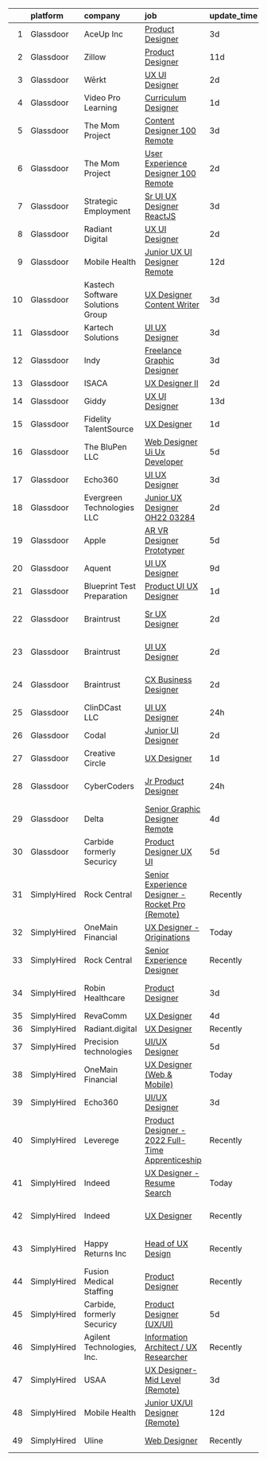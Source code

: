 

|    | platform    | company                          | job                                                                                                                                                                                                                                                                                                                                                                                                                                                                                                                                                                                                                                                                                                                                                                                                                                                                                                                                                                                                                                                                                                                                                                                                                                                                                                                                                                         | update_time   | location                   |
|---:|:------------|:---------------------------------|:----------------------------------------------------------------------------------------------------------------------------------------------------------------------------------------------------------------------------------------------------------------------------------------------------------------------------------------------------------------------------------------------------------------------------------------------------------------------------------------------------------------------------------------------------------------------------------------------------------------------------------------------------------------------------------------------------------------------------------------------------------------------------------------------------------------------------------------------------------------------------------------------------------------------------------------------------------------------------------------------------------------------------------------------------------------------------------------------------------------------------------------------------------------------------------------------------------------------------------------------------------------------------------------------------------------------------------------------------------------------------|:--------------|:---------------------------|
|  1 | Glassdoor   | AceUp Inc                        | [Product Designer](https://www.glassdoor.com/partner/jobListing.htm?pos=121&ao=1136043&s=58&guid=000001833092cfa99f2f83833d552024&src=GD_JOB_AD&t=SR&vt=w&ea=1&cs=1_e373a1d1&cb=1662967272062&jobListingId=1008125988652&jrtk=3-0-1gco95juai4nl801-1gco95juth7hs800-de31ab40d74d623e-)                                                                                                                                                                                                                                                                                                                                                                                                                                                                                                                                                                                                                                                                                                                                                                                                                                                                                                                                                                                                                                                                                      | 3d            | Remote                     |
|  2 | Glassdoor   | Zillow                           | [Product Designer](https://www.glassdoor.com/partner/jobListing.htm?pos=107&ao=1110586&s=58&guid=000001833092cfa99f2f83833d552024&src=GD_JOB_AD&t=SR&vt=w&cs=1_0f4f1651&cb=1662967272061&jobListingId=1008105734825&cpc=3BA4CE39D5B5DEF5&jrtk=3-0-1gco95juai4nl801-1gco95juth7hs800-923d093315a463c1--6NYlbfkN0ANMurRYyPEXg08u6OamUd1Mvhk-zhFSGYIZgoJR86UvYL2v6MoUqae-sD5DnU21vqzMUfcrlxXldGlpvZ_A9LcSbv7fieDI5Q_e0eCDabZQJSfXOKXU7HhyZwRBWFH68mW2QkyUBY-1UqPK4A2Y0SDj9Q6XtG2RXC_FvaVnw66ZvehczXT0hXJiZ1UVS9ccp6RmfsZKi2Qb6Tcy_KYwIFqe8AXUKitt_1wtuigbz3ZHnAvgrbf1-iVlnbG_WxdTe7990tiV_oUSDabYxhlQk4-JgAiMcb6B9bEm7hV8DF8Yil79m5_eDMYzg1pN74AurPnUcB-03cbOLwJS-a1N4FPWNO8vRp0XOpuACl7MYEbMGlxN0suhxDODKwYePaYRNpTR3kyVQ2KVlmAc_l6rC4U3HkbYngWSfsG3CxqUVPrytSHf8_7bjR_moSSS-ldCAVDpwVRVPU50vGQG-KzZY_wAGIWu75LwQLVXQZ_xM89f5o5XN-VbvgR-87vz58mqEUkOHvRQeB3yJ4G_yWYcWki8gS563eb9GufwEBfzqQGeatGikDVMroqwUC8CI14mVj-TrLrhrLp9S-3hbMErLx0M_MGssrdG8tIGzlaAxyz4cLTKw9JQdCyEO2oVCDf7KyQ1Kz_7NVE6QnssJFQoTIZ-AjbTqL87J-IDvrtIDCjXtxZxYaJ_EtmYvaEwRT2AsJ1NAmh_gMwnvzfJgf8PJbWVWB-Ql6L515ghMBWQdHB1gDW9B3K8lZg1e_VPEqP5vBpZRgUVjdhRKD02azp9Uw8-mmY2DarZFqD46ty7qLgczeUGmiOSlI6E5ipwSGk0WSpuL_XdfO_1gzH6qy67E5J5wgEq2xzJomijNgHBeDxKTIclczImG1PeLnvxZ-dNVE%3D)                                                                                                                        | 11d           | Remote                     |
|  3 | Glassdoor   | Wērkt                            | [UX UI Designer](https://www.glassdoor.com/partner/jobListing.htm?pos=117&ao=1136043&s=58&guid=000001833092cfa99f2f83833d552024&src=GD_JOB_AD&t=SR&vt=w&ea=1&cs=1_ebc76b03&cb=1662967272062&jobListingId=1008129520845&jrtk=3-0-1gco95juai4nl801-1gco95juth7hs800-9721049821f8019f-)                                                                                                                                                                                                                                                                                                                                                                                                                                                                                                                                                                                                                                                                                                                                                                                                                                                                                                                                                                                                                                                                                        | 2d            | Remote                     |
|  4 | Glassdoor   | Video Pro Learning               | [Curriculum Designer](https://www.glassdoor.com/partner/jobListing.htm?pos=119&ao=1136043&s=58&guid=000001833092cfa99f2f83833d552024&src=GD_JOB_AD&t=SR&vt=w&ea=1&cs=1_b4cfd0b9&cb=1662967272062&jobListingId=1008130915741&jrtk=3-0-1gco95juai4nl801-1gco95juth7hs800-b32bd5e1f7c46d87-)                                                                                                                                                                                                                                                                                                                                                                                                                                                                                                                                                                                                                                                                                                                                                                                                                                                                                                                                                                                                                                                                                   | 1d            | Remote                     |
|  5 | Glassdoor   | The Mom Project                  | [Content Designer  100  Remote ](https://www.glassdoor.com/partner/jobListing.htm?pos=108&ao=1110586&s=58&guid=000001833092cfa99f2f83833d552024&src=GD_JOB_AD&t=SR&vt=w&cs=1_1a3a4705&cb=1662967272061&jobListingId=1008127751234&cpc=4F748F1840550ABC&jrtk=3-0-1gco95juai4nl801-1gco95juth7hs800-ad11aabdd928ef3c--6NYlbfkN0BDp_epf89aHDQhKpPegNJQ_ldQpEFZQsM9OcONMGxWx6pU56EKHF58QjVdAUvn2gXsotmyPz7iirEQNuJoFEUgS91Z9xnC8kY1OQ1gkxM0RbRmbES2q-mW7a1asNmIsOivYtZnwSmLBBTzewzyyN4_W3CbaCfqaM8b_nWheR10G5RTWVKLYaXhPawDyy6Om4Bl0JXmdXG0yfS1vCtQ-yWOOhNEOs-8ZcvQDqIT7oEHFtgGONDuNgzLDlXCXev537aWYw5ZzBZRCsWoLWlSiMnohC97mrrf6Oyd_h2HZcqo0y3BZufgfh04wy2c9LGsyjjtbpee8_T_4Czh6z0-GWnzg-b2UuKKu8nv00oMLpKZ3UxemgonI_Q8UMjj1ePxr8tqJmV1vcRWSftcUDXA43ffnt9NXmrdZ2xJmhPk5VPu7heufPLEly3m3QTyzPtwTD0p6HKuMqVKdqJma_NuL8vHTv06ZdtEUfrek_K9EZ3qj3xe6X74esn4mPwy0xXeJyirlZ7B3QAOeBj9SVyHExoeXeR-mXqj_1iYijJJxYuDSzB3bjvS2iBy5QorH-QY2ThQ-n03kfiXcg%3D%3D)                                                                                                                                                                                                                                                                                                                                                                                                                            | 3d            | Remote                     |
|  6 | Glassdoor   | The Mom Project                  | [User Experience Designer  100  Remote ](https://www.glassdoor.com/partner/jobListing.htm?pos=109&ao=1110586&s=58&guid=000001833092cfa99f2f83833d552024&src=GD_JOB_AD&t=SR&vt=w&cs=1_449476a1&cb=1662967272061&jobListingId=1008130195749&cpc=149B3D5996025BBA&jrtk=3-0-1gco95juai4nl801-1gco95juth7hs800-31e9191b3acbe14b--6NYlbfkN0BDp_epf89aHDQhKpPegNJQ_ldQpEFZQsM9OcONMGxWx6pU56EKHF58QjVdAUvn2gUNKNzBiPD1NOtPGAfjWSEPSLIFQqab9jKK6WUiI5PuzihkdbIOmE7G5PDqH5XWkkkN8VKLiATxVE5ZEUHT2OeybtzH2R3yrghERs1bwrC4wS3hPgVqHScV64-khF34GiPPcZtTyunwR0O1ykuVWbkeu5pR7xCxzx6OaKFYIOtikyq_z6LfOf2maZ9mMkqZnkenFQ8Sl1yAhQ6lVyRu6yBltSXOYKf4i6nBE3WySPUvlne5lCP-G59IfrUQ9dKAcpKkQ9ihgFYAGekss6aCmufBaUu4CD77Gdm2mcx8uaZI3HGto1CRaTQboWg2St5tkR1ZQbbLX9cHaVyKqLhHoeYZd0BicZADCbqILG2ZccsDolFDdRc4tQGgxOxxuhRd9RdOJdjxHxOjZM4dzfYISQSorw-BTZd22KdXpdgjNWAPK-umGQkcU38pPUkeUYz4B1pqzkgxa-HizstqN-oNspwuD7VEBlIaXg2OnYj4ioBbt8wRbz8Q66Ogzk8lOAssmvAh4n8NChHY5A%3D%3D)                                                                                                                                                                                                                                                                                                                                                                                                                    | 2d            | Remote                     |
|  7 | Glassdoor   | Strategic Employment             | [Sr  UI UX Designer  ReactJS ](https://www.glassdoor.com/partner/jobListing.htm?pos=105&ao=1110586&s=58&guid=000001833092cfa99f2f83833d552024&src=GD_JOB_AD&t=SR&vt=w&ea=1&cs=1_7762590f&cb=1662967272061&jobListingId=1008127201025&cpc=8AC01DCC8FF2DC38&jrtk=3-0-1gco95juai4nl801-1gco95juth7hs800-10e7346e5594589d--6NYlbfkN0AEgitr2lGK9-2Owk_bCXKkX9ldcvmrRzAzunryDtq0mgDhLVKVGwIDjzzzoVm5zY2akHQKg0eyoOGLoJYK8fVCB6jso4MEarQmmbx_Elax6A0T7qxnodN5M4Z3ek9LV9lx3pQUxqaX5c5MEy0I6X-ied1_QyqGEshe1rZ06FkEM4sRszpcXbcOqOguZ0RtIX-7D2nkCDCXnCIo04xkLJwRzs-S34gv_EEBDyjoxrk15W7ZnVy-Lw5m7CDqEp4CVHvPDu6zwPTBbySnjiwaiAkiegd36omBdUNs4lP2JYy9Ey6CG6qKPUiIG-7TFa_aRkiq3HAnYcQSA5MFh0dIuRHME3lD7WncrWsyYNSyItjajlZ2oU9C0kn3CXhQHbt-sSX4R4-Q3zQlYf2M33hRsRbMvPhSp1wkIrlSwZkXOwCsdUZ2_p4Z93ol2dxVxm3hj2Oy--n2VuizfgwbrrGZa1iDLrEUYaI5jhiPiN_adP0KvRTO1BgMs27mc3uN6L4er--YrjDZ9Q4dFxmOV60x__9QimePQ2eX5tIaqhbDZWbsVMi8lShkJ3X3-vO9jqbpJx-foC0YUcxzaQ%3D%3D)                                                                                                                                                                                                                                                                                                                                                                                                                         | 3d            | Remote                     |
|  8 | Glassdoor   | Radiant Digital                  | [UX UI Designer](https://www.glassdoor.com/partner/jobListing.htm?pos=127&ao=1136043&s=58&guid=000001833092cfa99f2f83833d552024&src=GD_JOB_AD&t=SR&vt=w&ea=1&cs=1_828a2f3b&cb=1662967272063&jobListingId=1008129803833&jrtk=3-0-1gco95juai4nl801-1gco95juth7hs800-b8895b2bfd62d1d0-)                                                                                                                                                                                                                                                                                                                                                                                                                                                                                                                                                                                                                                                                                                                                                                                                                                                                                                                                                                                                                                                                                        | 2d            | Vienna, VA                 |
|  9 | Glassdoor   | Mobile Health                    | [Junior UX UI Designer  Remote ](https://www.glassdoor.com/partner/jobListing.htm?pos=104&ao=1110586&s=58&guid=000001833092cfa99f2f83833d552024&src=GD_JOB_AD&t=SR&vt=w&ea=1&cs=1_5ff9c035&cb=1662967272061&jobListingId=1008104582625&cpc=F41FEAB56D215062&jrtk=3-0-1gco95juai4nl801-1gco95juth7hs800-0b855880aef5fae4--6NYlbfkN0CVW-wZUB6fDkVbeXZUmA8a9VqOuLioZTZt07t5oqbkUixMn8E1AkY7NfCvE7a_uIFEM4p2K4W6Xowwu-eZbvZMAmUZzzrHL6ljTCT7DYTx6XjJdgQUIEh9p7SxX-wpgLvWtsfp4DDj8x2BvdIzeHYMSSkPiP9r4jjtgVITdl04BLVLmN7DTPJeZ4_ZEyu9s9mrltticLeNS7UdITCq_F_oJYrBJ-mxYlC9zzHX_urMLUWqC5fRwFWOLEK26I0InG0gWCl8tKxjlNQ-pPebxycikvedYP9j3n_zKHL3C6yMptHAE0ZLu9ofy9OpuOi8A1CpLQdq3cGxz-BEb5RHVZusLhyhNctWVJrs_R9r_y4NYIlPC-ef7f44us-k7zoKYsh3O-p_2iSGEfiMU_1GV4lQIWXNGhkBjtdQGZCG9Yi7HWfK7tBM-pCI7WYp89gUzcOCNSrZ9aVGX-L6q7WmFSb4HA5zJ83FvYfyGZvZHLzxyuNJMDMGWJw0MG0sYsPKxV8hLjY0GL1kOPqZ2uI33QJQf51IXJz7Xasy8gCyCueCURs26IQAQtSZYVy14rH2SqcRFZfWRMoY6H0J6UPAKDs_xwTFtsPDj3Q%3D)                                                                                                                                                                                                                                                                                                                                                                                                     | 12d           | New York, NY               |
| 10 | Glassdoor   | Kastech Software Solutions Group | [UX Designer   Content Writer](https://www.glassdoor.com/partner/jobListing.htm?pos=129&ao=1136043&s=58&guid=000001833092cfa99f2f83833d552024&src=GD_JOB_AD&t=SR&vt=w&ea=1&cs=1_ffd8a004&cb=1662967272063&jobListingId=1008126840287&jrtk=3-0-1gco95juai4nl801-1gco95juth7hs800-12303349e25785b5-)                                                                                                                                                                                                                                                                                                                                                                                                                                                                                                                                                                                                                                                                                                                                                                                                                                                                                                                                                                                                                                                                          | 3d            | Remote                     |
| 11 | Glassdoor   | Kartech Solutions                | [UI UX Designer](https://www.glassdoor.com/partner/jobListing.htm?pos=113&ao=1136043&s=58&guid=000001833092cfa99f2f83833d552024&src=GD_JOB_AD&t=SR&vt=w&ea=1&cs=1_3f52b320&cb=1662967272062&jobListingId=1008126429859&jrtk=3-0-1gco95juai4nl801-1gco95juth7hs800-7f3bb4e6978a4f7e-)                                                                                                                                                                                                                                                                                                                                                                                                                                                                                                                                                                                                                                                                                                                                                                                                                                                                                                                                                                                                                                                                                        | 3d            | Remote                     |
| 12 | Glassdoor   | Indy                             | [Freelance Graphic Designer](https://www.glassdoor.com/partner/jobListing.htm?pos=128&ao=1136043&s=58&guid=000001833092cfa99f2f83833d552024&src=GD_JOB_AD&t=SR&vt=w&ea=1&cs=1_d6c4f207&cb=1662967272063&jobListingId=1008126044239&jrtk=3-0-1gco95juai4nl801-1gco95juth7hs800-8e21500441368e7c-)                                                                                                                                                                                                                                                                                                                                                                                                                                                                                                                                                                                                                                                                                                                                                                                                                                                                                                                                                                                                                                                                            | 3d            | Remote                     |
| 13 | Glassdoor   | ISACA                            | [UX Designer II](https://www.glassdoor.com/partner/jobListing.htm?pos=126&ao=1136043&s=58&guid=000001833092cfa99f2f83833d552024&src=GD_JOB_AD&t=SR&vt=w&ea=1&cs=1_2d47492d&cb=1662967272063&jobListingId=1008128965388&jrtk=3-0-1gco95juai4nl801-1gco95juth7hs800-cd0238eca5d22469-)                                                                                                                                                                                                                                                                                                                                                                                                                                                                                                                                                                                                                                                                                                                                                                                                                                                                                                                                                                                                                                                                                        | 2d            | Remote                     |
| 14 | Glassdoor   | Giddy                            | [UX UI Designer](https://www.glassdoor.com/partner/jobListing.htm?pos=101&ao=1110586&s=58&guid=000001833092cfa99f2f83833d552024&src=GD_JOB_AD&t=SR&vt=w&ea=1&cs=1_7e5acc13&cb=1662967272060&jobListingId=1008101638662&cpc=BBBD384EA192911E&jrtk=3-0-1gco95juai4nl801-1gco95juth7hs800-549ce615b8e4cfc6--6NYlbfkN0Cd5ZvLdai7cR0fypH5_WiGezUQesq24dbKuF0ly35yaxRTBN3h8ZOqZeBDjXpkaxhI6SF03XZIGJq91S6n1pZO1FeGebSc3EYIZm3sYbdPIs_ykg_O7eQYPjcxQhaSuqnsoJDQ8P4jIGcmYD-5ZSVNBS4CeY1T2Df_xpRotJGt4_eWXYYSHXOxZ4wtmMbe0XOlT7R_Xp7MjNlDZqiFD6SDsb8pC76XwI5NcFMypZM1AXGaCzO-BKHDIpiuaACPkUxQ0K2v1BSlmHSeR_nx5wtv35zo7_OYYx_gwYf2fUucS_xYW3b3fT4424A2qC3LgTBV-iKje9RjcjIM3wLWeVI-hADT0aO4jbdqD0xNjlESfMcEXAAxT4tHUVxfzlG3bCWHq78cufWp42jHT9g9wQKJ0ktxEEM-XyLMVRh7QNJ_piZx4hN-SH7ly8FxeYgHDU1fHS8c4dkRlJhEE6vYiQIA8pGu14R5Iv4HEcm3Pt9eFvjA0IUYulAjqtEthEbC164%3D)                                                                                                                                                                                                                                                                                                                                                                                                                                                                                                                     | 13d           | Austin, TX                 |
| 15 | Glassdoor   | Fidelity TalentSource            | [UX Designer](https://www.glassdoor.com/partner/jobListing.htm?pos=102&ao=1110586&s=58&guid=000001833092cfa99f2f83833d552024&src=GD_JOB_AD&t=SR&vt=w&cs=1_6cefc19a&cb=1662967272060&jobListingId=1008130642735&cpc=281FE6ECBEE2538F&jrtk=3-0-1gco95juai4nl801-1gco95juth7hs800-5baa483e2439e801--6NYlbfkN0AoYXfdOe7El6-Ykny_IbMrQLc_ftZ75MJybi-dJXWXjsCzoyCJRRBVlF9fO0cfHB9DFuM44guY-AQci1groxyT-TLm1ZxqBPn8wTe4PTswvDbcsx0vbdcfmeE11X0VH2dEnUISABQzd5qEOxbLHYuRV-QjVls-ZsJIoJsJLLY039vdqhE8dw3RgC5OUwlLrCUxI9VEatn-PQftIOgyMzb8e1rgk5WMF8vCwp3EePGpLcpYmh0ZFxAqTMvYZlW1yPg3_g_kFgGeVzLtfu4N2vbXF2b60KqQkHvEaXCBehkm0TaU_wz1ILkgkfhQ50AmUaqx2X5H3EgRwQtjAA4BjKn-3tBdf5uhkwkBn-lUIY4z5CmTm2EFUcpnJPQrUnPT5e1RR0mdpTB4S6bpwgiSWzaaSs7nB_54jakJ8yjAixCsKQoelPN1zQErjGA_v3s3a6zIx4Di52T5sVOgCTfeHNqMLhPo-NmdxXQyjmV_gxLVQ0hTXbif_-r-dqpg3_c3Ip8%3D)                                                                                                                                                                                                                                                                                                                                                                                                                                                                                                                             | 1d            | Smithfield, RI             |
| 16 | Glassdoor   | The BluPen  LLC                  | [Web Designer   Ui Ux Developer](https://www.glassdoor.com/partner/jobListing.htm?pos=125&ao=1136043&s=58&guid=000001833092cfa99f2f83833d552024&src=GD_JOB_AD&t=SR&vt=w&ea=1&cs=1_8f290b1a&cb=1662967272062&jobListingId=1008120977864&jrtk=3-0-1gco95juai4nl801-1gco95juth7hs800-f5867d23896ef6b4-)                                                                                                                                                                                                                                                                                                                                                                                                                                                                                                                                                                                                                                                                                                                                                                                                                                                                                                                                                                                                                                                                        | 5d            | Los Angeles, CA            |
| 17 | Glassdoor   | Echo360                          | [UI UX Designer](https://www.glassdoor.com/partner/jobListing.htm?pos=103&ao=1110586&s=58&guid=000001833092cfa99f2f83833d552024&src=GD_JOB_AD&t=SR&vt=w&ea=1&cs=1_7a3a2b71&cb=1662967272061&jobListingId=1008126404878&cpc=6BF42D0955AE9A34&jrtk=3-0-1gco95juai4nl801-1gco95juth7hs800-34ef316b5e51cca8--6NYlbfkN0DeXU0vMxLyKhfauY-dgUBa_3v1DHLtGGo4EP_Dl8CiYyPDWSWEoavRBROk43ylhCO0QQUTgmontVbXIFCRaGNht2FktUPGK56HjTeS0LrPtx7-VmNgf5Cw3Ph7dT2tcJLwuBMULW65wI-bPThkZvtohegSttlsCTC1W0IkmzTEJa9Z7fvIWeywPIrql97rJqcWeoYGT1ACabcCmYb4yUze5RSDwcg49Fcu6sw0v93YBO-Q_cpRxEbD6vcSraxeerj58KMLTy72S-gmw7RWIMCjABWcMkE_JxBa0_4cAKCc5yZfFo8JYZnJ6G_DMfGnaD-d7PH4I_YcbxazS6JUE3JFecaLVqFvHKT206ApMMI1lZ65NzgqSzlZeaMW3EAjz7l7pT2DU1LUqNMW0589Y6mQ6kUFqONrACCoz9yZrOTlmELMedagfEX-DCPDLlfb5fPAEzXNOJ6pw2d0Ke1xplU1lZ-DhuDZVlDdMZj4TzwSW8ukeimh_VLU9mSxJeVZL_Q%3D)                                                                                                                                                                                                                                                                                                                                                                                                                                                                                                                     | 3d            | Remote                     |
| 18 | Glassdoor   | Evergreen Technologies  LLC      | [Junior UX Designer   OH22 03284](https://www.glassdoor.com/partner/jobListing.htm?pos=118&ao=1136043&s=58&guid=000001833092cfa99f2f83833d552024&src=GD_JOB_AD&t=SR&vt=w&ea=1&cs=1_aa4aad09&cb=1662967272062&jobListingId=1008129836173&jrtk=3-0-1gco95juai4nl801-1gco95juth7hs800-4df2f8d85515eb4e-)                                                                                                                                                                                                                                                                                                                                                                                                                                                                                                                                                                                                                                                                                                                                                                                                                                                                                                                                                                                                                                                                       | 2d            | Amberley, OH               |
| 19 | Glassdoor   | Apple                            | [AR VR Designer Prototyper](https://www.glassdoor.com/partner/jobListing.htm?pos=110&ao=1110586&s=58&guid=000001833092cfa99f2f83833d552024&src=GD_JOB_AD&t=SR&vt=w&cs=1_840ec4ed&cb=1662967272061&jobListingId=1008121811237&cpc=2CAED5C921A5F994&jrtk=3-0-1gco95juai4nl801-1gco95juth7hs800-25e1f6d6a4bbfa4f--6NYlbfkN0BvKrLyj5gPmtZO9T8euul8TCxuuKNOtzRJOomxnwSEodTz2Bc-sPZlbtkML8D-m4ot1-tb3wlQZoINxt8l3yD5ziewJbW1_hIKgA0ZyCIP3IrC6zmwJLk7y14gJD-b6wNSbRfdCdh1fmiIRJzvj7R9DKO1-OIy8qvvp6dLIJw2hF-nozpm5TQXQiG5NagfA_AykMxyaS931Y_lOg67etRPUggltusCYB880UtQxN2qjc7-7XDGQj1L87YYN0mui9qfp2r002f1p7KytA5GEE0ER3l2Zvn-5o51dM3C9kLhlOT4q3T_fLLsjLw8--6nr7GTSTRoMHZDRFVqeU_5zuZHiI_y9i_kJAJNXvgkwJiK69ivRrKmAhCBdkPszXAaO_OnB10170iKcZhqcsmb4jrU9_uh7HViuaCwKGjmEMICv3wa7-xwMK_3YaV3GficJdzA0_OmvCquABDQWEZHVa4Is8vzNEqj235LUud0Mmhe9L4m87QY4c5qPfol9XTOeYBd0eqR-buqkrhBGsSvoi88qEVeABOyXuAc4rAyW31Et3-BCPqZxGIA340DIsI7HTlQ3hDDia5VdYhUBfAhgeCzpYsQgNmYNMqBpmOGnx7W2pBzpr9L2vE--SSWwqD2FgipRBi5w_ox-uB7JbgVBuqetkemE8T-tlDdWTruMrz9KzkQR5auiZoLb5L-zGhXaiK5AK6wP11Mlc-ISRWW4TZqjjbpfIRshTfWc9z_ymjDZv-HOXKiXDm20ddZAYSho2EOMlOBU3CHvj0tWdZrS4SPFLR2YhShmhY7NXWV9EPnciHZPS1oNtzWD_VKVTKLIeMw0uC1kgd96RO1TP2NT-9ZCiApyK4BxBfiAD_4MfUtqyUZqrU2cKLVJysD7k-755WOFxpHDKzDb3HkXveNXfRLJ7CilqKRRKoUf7XywdDGZwPAvMQWeEybody9As0NrWqNOfbU0u5mXA%3D%3D)                                 | 5d            | Boulder, CO                |
| 20 | Glassdoor   | Aquent                           | [UI   UX Designer](https://www.glassdoor.com/partner/jobListing.htm?pos=111&ao=1110586&s=58&guid=000001833092cfa99f2f83833d552024&src=GD_JOB_AD&t=SR&vt=w&cs=1_cca37366&cb=1662967272061&jobListingId=1008114793160&cpc=32EE424DE2B657EB&jrtk=3-0-1gco95juai4nl801-1gco95juth7hs800-988e979ea853eaba--6NYlbfkN0DMrcEu7yrtATojKJA7cEzGQ3FdRGWLh0CZQInL4ECGI9gD0Wolx9R2v-Aex0-GK0503smrwKuz4__mHlJHBBl27oaXudHHnThjTWxoycEVwsiwqnOTr9ZA_6JfMMsSFYxQw8wdVPeYzBH_Vz9NYAKtMb4mWEgUbKbpetOSxXck14K2msrMOkLK34dwxthIgBQ1Q9N2rIhRTUioOFCQtL2vH4B1g00synPl1-8rklp88exo-PAXrk9kBZV0WKXcpEoJbgdbRRtwMw_jzFRxDLBQ-um_9VehYGShZ3OgtsjNLIKdCDTJNqhXfCjpWwmaNXf8fh0--aHzuNiSg6QywuRetcI03ERthxUjI0TCCjEFa8XTEbksS4fLw8LmYEJzoJe0FyqFP1ShldNPvS7jdfkJ2MtYZWbpBvZ-Y27o9OQqXIwPYnt15nUndL08xsXdAPjAkGHPUDzqVOBRN6x99UiA)                                                                                                                                                                                                                                                                                                                                                                                                                                                                                                                                                                      | 9d            | Campbell, CA               |
| 21 | Glassdoor   | Blueprint Test Preparation       | [Product UI UX Designer](https://www.glassdoor.com/partner/jobListing.htm?pos=124&ao=1136043&s=58&guid=000001833092cfa99f2f83833d552024&src=GD_JOB_AD&t=SR&vt=w&ea=1&cs=1_d5724b2a&cb=1662967272062&jobListingId=1008130646562&jrtk=3-0-1gco95juai4nl801-1gco95juth7hs800-edf8a584496070d9-)                                                                                                                                                                                                                                                                                                                                                                                                                                                                                                                                                                                                                                                                                                                                                                                                                                                                                                                                                                                                                                                                                | 1d            | Manhattan Beach, CA        |
| 22 | Glassdoor   | Braintrust                       | [Sr UX Designer](https://www.glassdoor.com/partner/jobListing.htm?pos=120&ao=1136043&s=58&guid=000001833092cfa99f2f83833d552024&src=GD_JOB_AD&t=SR&vt=w&ea=1&cs=1_cb71df10&cb=1662967272062&jobListingId=1008129800054&jrtk=3-0-1gco95juai4nl801-1gco95juth7hs800-b35b2f1bedcce11f-)                                                                                                                                                                                                                                                                                                                                                                                                                                                                                                                                                                                                                                                                                                                                                                                                                                                                                                                                                                                                                                                                                        | 2d            | San Francisco, CA          |
| 23 | Glassdoor   | Braintrust                       | [UI UX Designer](https://www.glassdoor.com/partner/jobListing.htm?pos=116&ao=1136043&s=58&guid=000001833092cfa99f2f83833d552024&src=GD_JOB_AD&t=SR&vt=w&ea=1&cs=1_936f49c7&cb=1662967272062&jobListingId=1008129821875&jrtk=3-0-1gco95juai4nl801-1gco95juth7hs800-81621ac7113f0050-)                                                                                                                                                                                                                                                                                                                                                                                                                                                                                                                                                                                                                                                                                                                                                                                                                                                                                                                                                                                                                                                                                        | 2d            | San Francisco, CA          |
| 24 | Glassdoor   | Braintrust                       | [CX Business Designer](https://www.glassdoor.com/partner/jobListing.htm?pos=115&ao=1136043&s=58&guid=000001833092cfa99f2f83833d552024&src=GD_JOB_AD&t=SR&vt=w&ea=1&cs=1_92afbd69&cb=1662967272062&jobListingId=1008129800053&jrtk=3-0-1gco95juai4nl801-1gco95juth7hs800-030b5c600b08c1a7-)                                                                                                                                                                                                                                                                                                                                                                                                                                                                                                                                                                                                                                                                                                                                                                                                                                                                                                                                                                                                                                                                                  | 2d            | San Francisco, CA          |
| 25 | Glassdoor   | ClinDCast LLC                    | [UI UX Designer](https://www.glassdoor.com/partner/jobListing.htm?pos=123&ao=1136043&s=58&guid=000001833092cfa99f2f83833d552024&src=GD_JOB_AD&t=SR&vt=w&ea=1&cs=1_89c127b4&cb=1662967272062&jobListingId=1008131544814&jrtk=3-0-1gco95juai4nl801-1gco95juth7hs800-30003738c589d8ce-)                                                                                                                                                                                                                                                                                                                                                                                                                                                                                                                                                                                                                                                                                                                                                                                                                                                                                                                                                                                                                                                                                        | 24h           | Albany, NY                 |
| 26 | Glassdoor   | Codal                            | [Junior UI Designer](https://www.glassdoor.com/partner/jobListing.htm?pos=122&ao=1136043&s=58&guid=000001833092cfa99f2f83833d552024&src=GD_JOB_AD&t=SR&vt=w&ea=1&cs=1_b24ec4ba&cb=1662967272062&jobListingId=1008129951187&jrtk=3-0-1gco95juai4nl801-1gco95juth7hs800-8531184e467fd8d9-)                                                                                                                                                                                                                                                                                                                                                                                                                                                                                                                                                                                                                                                                                                                                                                                                                                                                                                                                                                                                                                                                                    | 2d            | Chicago, IL                |
| 27 | Glassdoor   | Creative Circle                  | [UX Designer](https://www.glassdoor.com/partner/jobListing.htm?pos=106&ao=1110586&s=58&guid=000001833092cfa99f2f83833d552024&src=GD_JOB_AD&t=SR&vt=w&cs=1_8e7af09c&cb=1662967272061&jobListingId=1008130698747&cpc=9C4F014304452074&jrtk=3-0-1gco95juai4nl801-1gco95juth7hs800-b73918293c8409c7--6NYlbfkN0BPwlZa85gbT4Q3XYQoU_uQn0Qmw9zd_9UNfmcwtqAVud1yvyq1Z4UAlx1bxhDUi3KPaByCcA72xlgU8UaJljEfbd0jY8ObqaXxDGzIsno_cF21jTiMAo5v57rtIBA7Lr_ujC4WM2QeT1MEqeOhI3nm58McV_Hc9-OF8nj-w4tEIMF3PJ1rUF4iI2GpddLuSjrb6YVux2Wtt97Bl-LQla_OWtTHiEKwQ7ud6j1a5pjD46y9aQqK7D43hC82LH59qJE3oR2J8cdSDcRaa5zAhgEkhjCLM0eqI24kUEUoy-iigkBEgNC8G2zXHoPZ-l8_ByAAnE8w60pRZ4wSacmu0gMQhLIrjcuwodChu0VTW-0tAdO20mFgA_XY5d1cV24pu804B6ez5uVs2Oz76-ollo41WenlKSj8a_-WopBX7yIMeTdTTvlSf5rsUusANmXd_261fNpnJiOZhHLw0ygXTvnMk1xxyjLq9RBg4HMqjtpy9PmmD2s-LS_4yQ5ZxjY4ejkHt9Qi9-AUUg%3D%3D)                                                                                                                                                                                                                                                                                                                                                                                                                                                                                                               | 1d            | Mountain View, CA          |
| 28 | Glassdoor   | CyberCoders                      | [Jr  Product Designer](https://www.glassdoor.com/partner/jobListing.htm?pos=112&ao=1110586&s=58&guid=000001833092cfa99f2f83833d552024&src=GD_JOB_AD&t=SR&vt=w&ea=1&cs=1_f0d47a84&cb=1662967272062&jobListingId=1008131459243&cpc=AC285F3A3ECA6BB0&jrtk=3-0-1gco95juai4nl801-1gco95juth7hs800-05ba2797cbc1a573--6NYlbfkN0CpFJQzrgRR8WqXWK1qKKEqALWJw739KlKqr2H-MSI4eoBlI4EFrmor2FYZMP3muM0KzrD_pLFXjmadRmX6JdZtQJJG85O1NFPxObb3cEWDlXBPdDRzYbSqZpcnLEnP5P5YbBXmgNYpLfWjqfa9qE683qg0Yf4ZvZjMeIBiN_dcX5DUT7yaMQe4hbnmRxXb466T14EJQHaoTScryficpJXklwH9FUsk33d_Ve1vpDjI-pgL2uoc6uTGfNrcVNxtfC-Cxooqfdr5YBSmysYMYS0KIvNMYikzrpU4XlPLQ0cK2FezSXvvTc3889VB4rrhgHuc3YkqMgT0XWvvfODvpwiS2-kGq22VXU3xsYajnxDGxKdeC1osa1Pd6Otkagdhg29oaduxiaSxHvmRj2pQx86dqMs5wewW6Y-Cf05bZvd0ssW0aaAz1LlE8iQG3qwLk9gx0H16oKB4lbABjLaRRsARZ9wScFAZg2oGcZLnzwtO8cdg2d5cwEC_fPmBZSX_FiF-DBwxQf7aABs-2scZXER1Z4C9V69-Q4A8K8Av0qHs69-lP1Q2GHtPekvbYINw8WVgstymf5KoY9UGhSTSsTty5uYr1ChqG83fgSbv3g6ts60vPgcVMj7oSNqEt4hDbXgOD8tmoEc_rKqRTTaDrstCU59bXbaBHwfzsUqvtp09gl_x04FYUCGhewIGxgH4MB5QE0lh70MGHPaPBnmV0CrCMebqOztVKgI5pdu5_5Yyi4Y4zaUjca_UiebEo1EUHDOlObODL6Kau8Qi14mOhe4C0syZOgN5_XeGlfR8zGDakK_k7lyLi5X7ymYykmjTIfUc7s97HrJAFY-Fgo0L0Qv7d95jLPk7fr7K32u8tbJztwqLwLyMm5vzvRzEL0c-ElAd3FMM2BHpmDvEPeVVQCv9ryT_-pQx5AT6ZtOV_B8VEwfhbmW911uRuewylPRwF_9kVxRbAflt9aDjUbUQZ2CpUr860MiQHXWpZAC3vYk5NA%3D%3D) | 24h           | Los Angeles, CA            |
| 29 | Glassdoor   | Delta                            | [Senior Graphic Designer  Remote ](https://www.glassdoor.com/partner/jobListing.htm?pos=114&ao=1136043&s=58&guid=000001833092cfa99f2f83833d552024&src=GD_JOB_AD&t=SR&vt=w&ea=1&cs=1_efd514df&cb=1662967272062&jobListingId=1008123270816&jrtk=3-0-1gco95juai4nl801-1gco95juth7hs800-105f4fb00fddf959-)                                                                                                                                                                                                                                                                                                                                                                                                                                                                                                                                                                                                                                                                                                                                                                                                                                                                                                                                                                                                                                                                      | 4d            | Saint Joseph, MO           |
| 30 | Glassdoor   | Carbide  formerly Securicy       | [Product Designer  UX UI ](https://www.glassdoor.com/partner/jobListing.htm?pos=130&ao=1136043&s=58&guid=000001833092cfa99f2f83833d552024&src=GD_JOB_AD&t=SR&vt=w&ea=1&cs=1_ae12a7b6&cb=1662967272063&jobListingId=1008121439607&jrtk=3-0-1gco95juai4nl801-1gco95juth7hs800-d13a311e168c1bb2-)                                                                                                                                                                                                                                                                                                                                                                                                                                                                                                                                                                                                                                                                                                                                                                                                                                                                                                                                                                                                                                                                              | 5d            | Remote                     |
| 31 | SimplyHired | Rock Central                     | [Senior Experience Designer - Rocket Pro (Remote)](https://www.simplyhired.com/job/WFOQFrw2mphynW-NsIpy91iE8xWR5Lm0fNy65Uhq_2M__KiA2xz0ow?q=ux+designer)                                                                                                                                                                                                                                                                                                                                                                                                                                                                                                                                                                                                                                                                                                                                                                                                                                                                                                                                                                                                                                                                                                                                                                                                                    | Recently      | Detroit, MI                |
| 32 | SimplyHired | OneMain Financial                | [UX Designer - Originations](https://www.simplyhired.com/job/7UeNk-NMEdwoQHnzJuYlmThfV4xQCs9KImEVuXafsOxmHOcMcrQuXg?q=ux+designer)                                                                                                                                                                                                                                                                                                                                                                                                                                                                                                                                                                                                                                                                                                                                                                                                                                                                                                                                                                                                                                                                                                                                                                                                                                          | Today         | Fort Worth, TX             |
| 33 | SimplyHired | Rock Central                     | [Senior Experience Designer](https://www.simplyhired.com/job/614TPN-I6z8RsLQz2ZCzhZREiXQ5ICela2OugNpBIA2Xt9GWnXt6BA?q=ux+designer)                                                                                                                                                                                                                                                                                                                                                                                                                                                                                                                                                                                                                                                                                                                                                                                                                                                                                                                                                                                                                                                                                                                                                                                                                                          | Recently      | Detroit, MI                |
| 34 | SimplyHired | Robin Healthcare                 | [Product Designer](https://www.simplyhired.com/job/-_g0RP35jffnf2dNvOSfl76M9flSrCkq7TnfeCCuGSZak8mGzemjhg?q=ux+designer)                                                                                                                                                                                                                                                                                                                                                                                                                                                                                                                                                                                                                                                                                                                                                                                                                                                                                                                                                                                                                                                                                                                                                                                                                                                    | 3d            | San Diego, CA +2 locations |
| 35 | SimplyHired | RevaComm                         | [UX Designer](https://www.simplyhired.com/job/9HBOS0fTuYCBa2ZM6YitXvcE7vJxwdQiJSytYQHG-SQDoFEpgWHBDg?q=ux+designer)                                                                                                                                                                                                                                                                                                                                                                                                                                                                                                                                                                                                                                                                                                                                                                                                                                                                                                                                                                                                                                                                                                                                                                                                                                                         | 4d            | Texas                      |
| 36 | SimplyHired | Radiant.digital                  | [UX Designer](https://www.simplyhired.com/job/K4kYRWrAZBtyEKOOMrXPKDrzVFFs7_TgN8C_V94rD8uqcCQTy9Px_w?q=ux+designer)                                                                                                                                                                                                                                                                                                                                                                                                                                                                                                                                                                                                                                                                                                                                                                                                                                                                                                                                                                                                                                                                                                                                                                                                                                                         | Recently      | Remote                     |
| 37 | SimplyHired | Precision technologies           | [UI/UX Designer](https://www.simplyhired.com/job/cWr2rPoLxWDNoFIQlRfeQ64JwR5m0LmTjei-5c5sIwlwOaTLRXS0Yg?q=ux+designer)                                                                                                                                                                                                                                                                                                                                                                                                                                                                                                                                                                                                                                                                                                                                                                                                                                                                                                                                                                                                                                                                                                                                                                                                                                                      | 5d            | Remote                     |
| 38 | SimplyHired | OneMain Financial                | [UX Designer (Web & Mobile)](https://www.simplyhired.com/job/GFw2AfUJQqPpIuRqR_UdPE09oTDCw0kcM211rYVRywJYiilU19uhAg?q=ux+designer)                                                                                                                                                                                                                                                                                                                                                                                                                                                                                                                                                                                                                                                                                                                                                                                                                                                                                                                                                                                                                                                                                                                                                                                                                                          | Today         | Irving, TX                 |
| 39 | SimplyHired | Echo360                          | [UI/UX Designer](https://www.simplyhired.com/job/40EB9-2Qk14bvJZVBRMtHU-VMDVD_z3doPaQKWGRkPJMQF0TDc8AKg?q=ux+designer)                                                                                                                                                                                                                                                                                                                                                                                                                                                                                                                                                                                                                                                                                                                                                                                                                                                                                                                                                                                                                                                                                                                                                                                                                                                      | 3d            | Remote                     |
| 40 | SimplyHired | Leverege                         | [Product Designer - 2022 Full-Time Apprenticeship](https://www.simplyhired.com/job/f2PnrkNkoKjnF_c7MsOM41LbDj7RDHIKkfuGC1pKOOPB0dNQ0HmV5w?q=ux+designer)                                                                                                                                                                                                                                                                                                                                                                                                                                                                                                                                                                                                                                                                                                                                                                                                                                                                                                                                                                                                                                                                                                                                                                                                                    | Recently      | Remote                     |
| 41 | SimplyHired | Indeed                           | [UX Designer - Resume Search](https://www.simplyhired.com/job/yn4080xmZjAqAaSLXH4G_KNhIhFGZtfWL5c6E9yG-hMC6t-UUWnNaA?q=ux+designer)                                                                                                                                                                                                                                                                                                                                                                                                                                                                                                                                                                                                                                                                                                                                                                                                                                                                                                                                                                                                                                                                                                                                                                                                                                         | Today         | United States              |
| 42 | SimplyHired | Indeed                           | [UX Designer](https://www.simplyhired.com/job/URziMhrNTaKa1PLKfIfrhF-GuRmaj4gn2FhVHZfhBU3tWsV0R0J4dw?q=ux+designer)                                                                                                                                                                                                                                                                                                                                                                                                                                                                                                                                                                                                                                                                                                                                                                                                                                                                                                                                                                                                                                                                                                                                                                                                                                                         | Recently      | United States +2 locations |
| 43 | SimplyHired | Happy Returns Inc                | [Head of UX Design](https://www.simplyhired.com/job/eOuXi403Ah_XkIndcqbcOHfbj-9upRnCBZFyp_sLA8pUZCNIFBKfkQ?q=ux+designer)                                                                                                                                                                                                                                                                                                                                                                                                                                                                                                                                                                                                                                                                                                                                                                                                                                                                                                                                                                                                                                                                                                                                                                                                                                                   | Recently      | Los Angeles, CA            |
| 44 | SimplyHired | Fusion Medical Staffing          | [Product Designer](https://www.simplyhired.com/job/CkvdKoBsJgzs_CdBD7hjmrN8LLOl-erbZtsJO5xBNvLJR7zJfvQb-w?q=ux+designer)                                                                                                                                                                                                                                                                                                                                                                                                                                                                                                                                                                                                                                                                                                                                                                                                                                                                                                                                                                                                                                                                                                                                                                                                                                                    | Recently      | Omaha, NE                  |
| 45 | SimplyHired | Carbide, formerly Securicy       | [Product Designer (UX/UI)](https://www.simplyhired.com/job/gJClupNR8c4fYI6JZinZBTPGZ8NKBIZg6fhEFwxFCyFMKbXEXjeJpg?q=ux+designer)                                                                                                                                                                                                                                                                                                                                                                                                                                                                                                                                                                                                                                                                                                                                                                                                                                                                                                                                                                                                                                                                                                                                                                                                                                            | 5d            | Remote                     |
| 46 | SimplyHired | Agilent Technologies, Inc.       | [Information Architect / UX Researcher](https://www.simplyhired.com/job/yTGPsij66Wp1XK_X1ZK1kfJZZactqHmwXGHF2wRffowUUs4UGXS4ZQ?q=ux+designer)                                                                                                                                                                                                                                                                                                                                                                                                                                                                                                                                                                                                                                                                                                                                                                                                                                                                                                                                                                                                                                                                                                                                                                                                                               | Recently      | Wilmington, DE             |
| 47 | SimplyHired | USAA                             | [UX Designer- Mid Level (Remote)](https://www.simplyhired.com/job/U-ZaTkiuzOZA-A976HJSUpmuTk1rmGopzSkhBZdkHGMRIpDXsPPAEw?q=ux+designer)                                                                                                                                                                                                                                                                                                                                                                                                                                                                                                                                                                                                                                                                                                                                                                                                                                                                                                                                                                                                                                                                                                                                                                                                                                     | 3d            | San Antonio, TX            |
| 48 | SimplyHired | Mobile Health                    | [Junior UX/UI Designer (Remote)](https://www.simplyhired.com/job/mlVdahn8FjO62I5x3mZ2d_XAvtoB0Q8szhCMLax2laGAPJg_zjkWOA?q=ux+designer)                                                                                                                                                                                                                                                                                                                                                                                                                                                                                                                                                                                                                                                                                                                                                                                                                                                                                                                                                                                                                                                                                                                                                                                                                                      | 12d           | New York, NY               |
| 49 | SimplyHired | Uline                            | [Web Designer](https://www.simplyhired.com/job/kI5kUAq-InikRw-9L7E4f0451pjqb3sKTzg2rEtjPg4g-FlQB3FIdQ?q=ux+designer)                                                                                                                                                                                                                                                                                                                                                                                                                                                                                                                                                                                                                                                                                                                                                                                                                                                                                                                                                                                                                                                                                                                                                                                                                                                        | Recently      | Pleasant Prairie, WI       |
